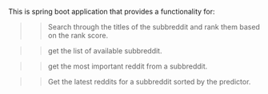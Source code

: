 This is spring boot application that provides a functionality for:

>> Search through the titles of the subbreddit and rank them based on the rank
    score.

>> get the list of available subbreddit.

>> get the most important reddit from a subbreddit.

>> Get the latest reddits for a subbreddit sorted by the predictor.


